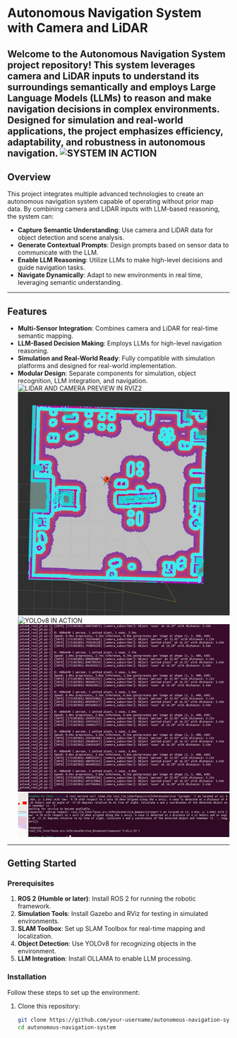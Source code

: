 # Autonomous Navigation System with Camera and LiDAR

Welcome to the **Autonomous Navigation System** project repository! This system leverages **camera and LiDAR inputs** to understand its surroundings semantically and employs **Large Language Models (LLMs)** to reason and make navigation decisions in complex environments. Designed for simulation and real-world applications, the project emphasizes efficiency, adaptability, and robustness in autonomous navigation.
![SYSTEM IN ACTION](images/Picture5.png)
---

## Overview

This project integrates multiple advanced technologies to create an autonomous navigation system capable of operating without prior map data. By combining camera and LiDAR inputs with LLM-based reasoning, the system can:

- **Capture Semantic Understanding**: Use camera and LiDAR data for object detection and scene analysis.
- **Generate Contextual Prompts**: Design prompts based on sensor data to communicate with the LLM.
- **Enable LLM Reasoning**: Utilize LLMs to make high-level decisions and guide navigation tasks.
- **Navigate Dynamically**: Adapt to new environments in real time, leveraging semantic understanding.

---

## Features

- **Multi-Sensor Integration**: Combines camera and LiDAR for real-time semantic mapping.
- **LLM-Based Decision Making**: Employs LLMs for high-level navigation reasoning.
- **Simulation and Real-World Ready**: Fully compatible with simulation platforms and designed for real-world implementation.
- **Modular Design**: Separate components for simulation, object recognition, LLM integration, and navigation.
![LIDAR AND CAMERA PREVIEW IN RVIZ2](images/Picture2.jpg)
![COST MAP](images/Picture10.jpg)
![YOLOv8 IN ACTION](images/Picture4.jpg)
![YOLOv8 INFERENCES](images/Picture9.jpg)
![LLM IN ACTION](images/Picture12.jpg)
---

## Getting Started

### Prerequisites

1. **ROS 2 (Humble or later)**: Install ROS 2 for running the robotic framework.
2. **Simulation Tools**: Install Gazebo and RViz for testing in simulated environments.
3. **SLAM Toolbox**: Set up SLAM Toolbox for real-time mapping and localization.
4. **Object Detection**: Use YOLOv8 for recognizing objects in the environment.
5. **LLM Integration**: Install OLLAMA to enable LLM processing.

### Installation

Follow these steps to set up the environment:

1. Clone this repository:
   ```bash
   git clone https://github.com/your-username/autonomous-navigation-system.git
   cd autonomous-navigation-system
